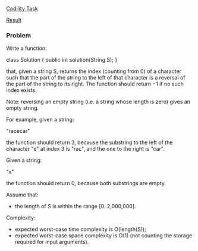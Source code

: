 [Codility Task](https://codility.com/programmers/task/str_symmetry_point/)

[Result](https://codility.com/demo/results/trainingJ6E6AB-D6P/)

### Problem

Write a function:

class Solution { public int solution(String S); }

that, given a string S, returns the index (counting from 0) of a character such that the part of the string to the left of that character is a reversal of the part of the string to its right. The function should return −1 if no such index exists.

Note: reversing an empty string (i.e. a string whose length is zero) gives an empty string.

For example, given a string:

"racecar"

the function should return 3, because the substring to the left of the character "e" at index 3 is "rac", and the one to the right is "car".

Given a string:

"x"

the function should return 0, because both substrings are empty.

Assume that:

* the length of S is within the range [0..2,000,000].

Complexity:

* expected worst-case time complexity is O(length(S));
* expected worst-case space complexity is O(1) (not counting the storage required for input arguments).
